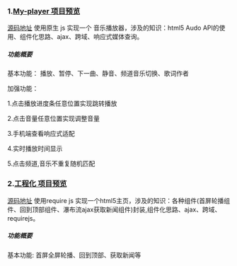 ### 1.[My-player 项目预览](http://flysasa.top/project//My-player/index.html)
[源码地址](https://github.com/FLYSASA/project/tree/master/My-player)
使用原生 js 实现一个 音乐播放器，涉及的知识：html5 Audo API的使用、组件化思路、ajax、跨域、响应式媒体查询。 

##### 功能概要

基本功能：
播放、暂停、下一曲、静音、频道音乐切换、歌词作者

加强功能：

  1.点击播放进度条任意位置实现跳转播放
  
  2.点击音量任意位置实现调整音量
  
  3.手机端查看响应式适配
  
  4.实时播放时间显示
  
 5.点击频道,音乐不重复随机匹配
 
 
 ### 2.[工程化 项目预览](http://flysasa.top/project//前端工程化/demo_requireJs/www/index.html)
 [源码地址](https://github.com/FLYSASA/project/tree/master/%E5%89%8D%E7%AB%AF%E5%B7%A5%E7%A8%8B%E5%8C%96/demo_requireJs/www)
使用require js 实现一个html5主页，涉及的知识：各种组件(首屏轮播组件、回到顶部组件、瀑布流ajax获取新闻组件)封装,组件化思路、ajax、跨域、requirejs。 

##### 功能概要
基本功能:
首屏全屏轮播、回到顶部、获取新闻等
  

